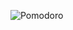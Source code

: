 
![Pomodoro](https://user-images.githubusercontent.com/69028741/151378185-7ddb6ede-743a-4f0f-8e62-2b19b355d68c.png)
